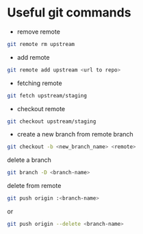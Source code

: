 # Useful git commands

- remove remote

```bash
git remote rm upstream
```

- add remote

```bash
git remote add upstream <url to repo>
```

- fetching remote

```bash
git fetch upstream/staging
```

- checkout remote

```bash
git checkout upstream/staging
```

- create a new branch from remote branch

```bash
git checkout -b <new_branch_name> <remote>
```

delete a branch

```bash
git branch -D <branch-name>
```

delete from remote

```bash
git push origin :<branch-name>
```

or

```bash
git push origin --delete <branch-name>
```
